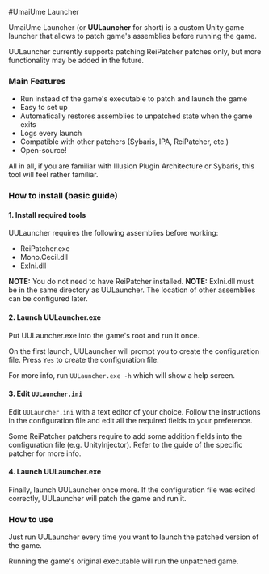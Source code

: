 #UmaiUme Launcher

UmaiUme Launcher (or **UULauncher** for short) is a custom Unity game launcher that allows to patch game's assemblies before running the game.

UULauncher currently supports patching ReiPatcher patches only, but more functionality may be added in the future.

### Main Features
* Run instead of the game's executable to patch and launch the game
* Easy to set up
* Automatically restores assemblies to unpatched state when the game exits
* Logs every launch
* Compatible with other patchers (Sybaris, IPA, ReiPatcher, etc.)
* Open-source!

All in all, if you are familiar with Illusion Plugin Architecture or Sybaris, this tool will feel rather familiar.

### How to install (basic guide)

#### 1. Install required tools
UULauncher requires the following assemblies before working:
* ReiPatcher.exe
* Mono.Cecil.dll
* ExIni.dll

**NOTE:** You do not need to have ReiPatcher installed.
**NOTE:** ExIni.dll must be in the same directory as UULauncher. The location of other assemblies can be configured later.

#### 2. Launch UULauncher.exe
Put UULauncher.exe into the game's root and run it once.

On the first launch, UULauncher will prompt you to create the configuration file. Press ``Yes`` to create the configuration file.

For more info, run ``UULauncher.exe -h`` which will show a help screen.

#### 3. Edit ``UULauncher.ini``
Edit ``UULauncher.ini`` with a text editor of your choice. Follow the instructions in the configuration file and edit all the required fields to your preference.

Some ReiPatcher patchers require to add some addition fields into the configuration file (e.g. UnityInjector). Refer to the guide of the specific patcher for more info.

#### 4. Launch UULauncher.exe
Finally, launch UULauncher once more. If the configuration file was edited correctly, UULauncher will patch the game and run it.

### How to use
Just run UULauncher every time you want to launch the patched version of the game.

Running the game's original executable will run the unpatched game.